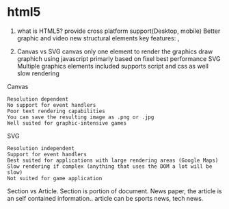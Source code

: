 # html5

1. what is HTML5?
   provide cross platform support(Desktop, mobile)
   Better graphic and video
   new structural elements
   key features:
   		<canvas>, <audio>, <video>
   		geolocation, drag and drop, storage, caching and web workers
   		new control <calendar> <email> <date> <time> and <search>

 2. Canvas vs SVG
 	canvas
 		only one element to render the graphics
 		draw graphich using javascript
 		primarly based on fixel
 		best performance
 	SVG
 		Multiple graphics elements included
 		supports script and css as well
 		slow rendering

Canvas

	Resolution dependent
	No support for event handlers
	Poor text rendering capabilities
	You can save the resulting image as .png or .jpg
	Well suited for graphic-intensive games
SVG

	Resolution independent
	Support for event handlers
	Best suited for applications with large rendering areas (Google Maps)
	Slow rendering if complex (anything that uses the DOM a lot will be slow)
	Not suited for game application

Section vs Article.
	Section is portion of document.
	News paper, the article is an self contained information..  article can be sports news, tech news.
